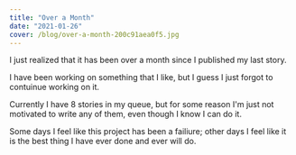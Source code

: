 ```yaml
---
title: "Over a Month"
date: "2021-01-26"
cover: /blog/over-a-month-200c91aea0f5.jpg
---
```


I just realized that it has been over a month since I published my last story.

I have been working on something that I like, but I guess I just forgot to contuinue working on it.

Currently I have 8 stories in my queue, but for some reason I'm just not motivated to write any of them, even though I know I can do it.

Some days I feel like this project has been a failiure; other days I feel like it is the best thing I have ever done and ever will do.
